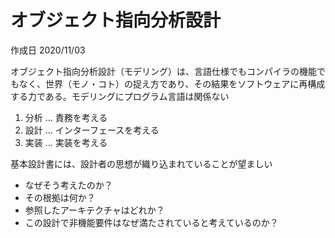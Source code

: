# オブジェクト指向分析設計

作成日 2020/11/03

オブジェクト指向分析設計（モデリング）は、言語仕様でもコンパイラの機能でもなく、世界（モノ・コト）の捉え方であり、その結果をソフトウェアに再構成する力である。モデリングにプログラム言語は関係ない

1. 分析 ... 責務を考える
1. 設計 ... インターフェースを考える
1. 実装 ... 実装を考える

基本設計書には、設計者の思想が織り込まれていることが望ましい

- なぜそう考えたのか？
- その根拠は何か？
- 参照したアーキテクチャはどれか？
- この設計で非機能要件はなぜ満たされていると考えているのか？
